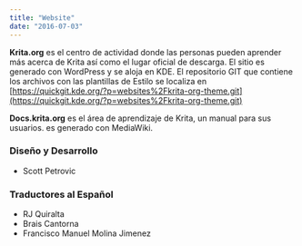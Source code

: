 ```yaml
---
title: "Website"
date: "2016-07-03"
---
```


**Krita.org** es el centro de actividad donde las personas pueden aprender más acerca de Krita así como el lugar oficial de descarga. El sitio es generado con WordPress y se aloja en KDE. El repositorio GIT que contiene los archivos con las plantillas de Estilo se localiza en [https://quickgit.kde.org/?p=websites%2Fkrita-org-theme.git](https://quickgit.kde.org/?p=websites%2Fkrita-org-theme.git)

**Docs.krita.org** es el área de aprendizaje de Krita, un manual para sus usuarios. es generado con MediaWiki.

### Diseño y Desarrollo

- Scott Petrovic

### Traductores al Español

- RJ Quiralta
- Brais Cantorna
- Francisco Manuel Molina Jimenez
